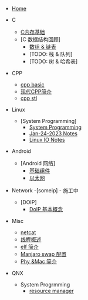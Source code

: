 
* [Home](/)

* C
    - [C内存基础](C\memory.md)
    - [C 数据结构回顾]
        - [数组 & 链表](C\array_linkedlist.md)
        - [TODO: 栈 & 队列] 
        - [TODO: 树 & 哈希表]
        

* CPP
    - [cpp basic](CPP\cpp.md)
    - [现代CPP简介](CPP\ModernCpp.md)
    - [cpp stl](CPP\stl_reading_ntoes.md)

* Linux
    - [System Programming]
        - [System Programming](linux\system_programming\Linux_system_programming.md)
        - [Jan-24-2023 Notes](linux\system_programming\notes_Jan25.md)
        - [Linux IO Notes](linux\system_programming\IO.md)

* Android
    - [Android 网络]
        - [基础组件](Android\Android网络-基础组件.md)
        - [以太网](Android\Android网络-以太网服务.md)

* Network
    -[someip]
        - 施工中
    - [DOIP]
        - [DoIP 基本概念](Network\DoIP.md)

* Misc
  - [netcat](misc\netcat.md)
  - [线程概述](misc\thread.md)
  - [elf 简介](misc\elf.md)
  - [Manjaro swap 配置](misc\manjaro-swap.md)
  - [Phy &Mac 简介](misc\osi-phy-mac.md)

* QNX 
    - System Progrmming
        - [resource manager](qnx\resource_manager.md)
